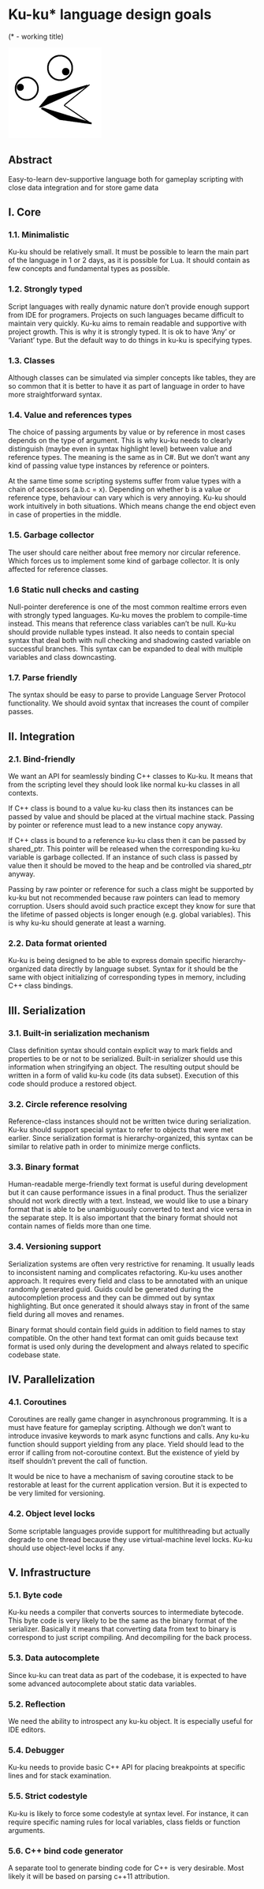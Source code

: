 # Ku-ku* language design goals
(* - working title)

![logo](https://github.com/Alprog/KuKu/blob/main/docs/logo.png)

## Abstract

Easy-to-learn dev-supportive language both for 
gameplay scripting with close data integration
and for store game data

## I. Core

### 1.1. Minimalistic

Ku-ku should be relatively small. It must be possible to learn the main part of the language in 1 or 2 days, as it is possible for Lua. It should contain as few concepts and fundamental types as possible.

### 1.2. Strongly typed

Script languages with really dynamic nature don’t provide enough support from IDE for programers. Projects on such languages became difficult to maintain very quickly. Ku-ku aims to remain readable and supportive with project growth. This is why it is strongly typed. It is ok to have ‘Any’ or ‘Variant’ type. But the default way to do things in ku-ku is specifying types.

### 1.3. Classes

Although classes can be simulated via simpler concepts like tables, they are so common that it is better to have it as part of language in order to have more straightforward syntax.

### 1.4. Value and references types

The choice of passing arguments by value or by reference in most cases depends on the type of argument. This is why ku-ku needs to clearly distinguish (maybe even in syntax highlight level) between value and reference types. The meaning is the same as in C#. But we don’t want any kind of passing value type instances by reference or pointers.

At the same time some scripting systems suffer from value types with a chain of accessors (a.b.c = x). Depending on whether b is a value or reference type, behaviour can vary which is very annoying. Ku-ku should work intuitively in both situations. Which means change the end object even in case of properties in the middle.

### 1.5. Garbage collector

The user should care neither about free memory nor circular reference. Which forces us to implement some kind of garbage collector. It is only affected for reference classes.

### 1.6 Static null checks and casting

Null-pointer dereference is one of the most common realtime errors even with strongly typed languages. Ku-ku moves the problem to compile-time instead. This means that reference class variables can’t be null. Ku-ku should provide nullable types instead. It also needs to contain special syntax that deal both with null checking and shadowing casted variable on successful branches. This syntax can be expanded to deal with multiple variables and class downcasting.

### 1.7. Parse friendly

The syntax should be easy to parse to provide Language Server Protocol functionality. We should avoid syntax that increases the count of compiler passes.

## II. Integration

### 2.1. Bind-friendly

We want an API for seamlessly binding C++ classes to Ku-ku. It means that from the scripting level they should look like normal ku-ku classes in all contexts.

If C++ class is bound to a value ku-ku class then its instances can be passed by value and should be placed at the virtual machine stack. Passing by pointer or reference must lead to a new instance copy anyway.

If C++ class is bound to a reference ku-ku class then it can be passed by shared_ptr. This pointer will be released when the corresponding ku-ku variable is garbage collected. If an instance of such class is passed by value then it should be moved to the heap and be controlled via shared_ptr anyway.

Passing by raw pointer or reference for such a class might be supported by ku-ku but not recommended because raw pointers can lead to memory corruption. Users should avoid such practice except they know for sure that the lifetime of passed objects is longer enough (e.g. global variables). This is why ku-ku should generate at least a warning.

### 2.2. Data format oriented

Ku-ku is being designed to be able to express domain specific hierarchy-organized data directly by language subset. Syntax for it should be the same with object initializing of corresponding types in memory, including C++ class bindings.

## III. Serialization

### 3.1. Built-in serialization mechanism

Class definition syntax should contain explicit way to mark fields and properties to be or not to be serialized. Built-in serializer should use this information when stringifying an object. The resulting output should be written in a form of valid ku-ku code (its data subset). Execution of this code should produce a restored object.

### 3.2. Circle reference resolving

Reference-class instances should not be written twice during serialization. Ku-ku should support special syntax to refer to objects that were met earlier. Since serialization format is hierarchy-organized, this syntax can be similar to relative path in order to minimize merge conflicts.

### 3.3. Binary format

Human-readable merge-friendly text format is useful during development but it can cause performance issues in a final product. Thus the serializer should not work directly with a text. Instead, we would like to use a binary format that is able to be unambiguously converted to text and vice versa in the separate step. It is also important that the binary format should not contain names of fields more than one time.

### 3.4. Versioning support

Serialization systems are often very restrictive for renaming. It usually leads to inconsistent naming and complicates refactoring. Ku-ku uses another approach. It requires every field and class to be annotated with an unique randomly generated guid. Guids could be generated during the autocompletion process and they can be dimmed out by syntax highlighting. But once generated it should always stay in front of the same field during all moves and renames.

Binary format should contain field guids in addition to field names to stay compatible. On the other hand text format can omit guids because text format is used only during the development and always related to specific codebase state.



## IV. Parallelization

### 4.1. Coroutines

Coroutines are really game changer in asynchronous programming. It is a must have feature for gameplay scripting. Although we don’t want to introduce invasive keywords to mark async functions and calls. Any ku-ku function should support yielding from any place. Yield should lead to the error if calling from not-coroutine context. But the existence of yield by itself shouldn’t prevent the call of function.

It would be nice to have a mechanism of saving coroutine stack to be restorable at least for the current application version. But it is expected to be very limited for versioning.

### 4.2. Object level locks

Some scriptable languages provide support for multithreading but actually degrade to one thread because they use virtual-machine level locks. Ku-ku should use object-level locks if any.

## V. Infrastructure

### 5.1. Byte code

Ku-ku needs a compiler that converts sources to intermediate bytecode. This byte code is very likely to be the same as the binary format of the serializer. Basically it means that converting data from text to binary is correspond to just script compiling. And decompiling for the back process.

### 5.3. Data autocomplete

Since ku-ku can treat data as part of the codebase, it is expected to have some advanced autocomplete about static data variables.

### 5.2. Reflection

We need the ability to introspect any ku-ku object. It is especially useful for IDE editors.

### 5.4. Debugger

Ku-ku needs to provide basic C++ API for placing breakpoints at specific lines and for stack examination.

### 5.5. Strict codestyle

Ku-ku is likely to force some codestyle at syntax level. For instance, it can require specific naming rules for local variables, class fields or function arguments.

### 5.6. C++ bind code generator

A separate tool to generate binding code for C++ is very desirable. Most likely it will be based on parsing c++11 attribution.


